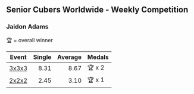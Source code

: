 ## Senior Cubers Worldwide - Weekly Competition
### Jaidon Adams

🏆 = overall winner

| Event | Single | Average | Medals |
| -- | --: | --: | :-- |
| [3x3x3](jaidon_adams/333.md) | 8.31 | 8.67 | 🏆 x 2 |
| [2x2x2](jaidon_adams/222.md) | 2.45 | 3.10 | 🏆 x 1 |

<!-- Global site tag (gtag.js) - Google Analytics -->
<script async src="https://www.googletagmanager.com/gtag/js?id=UA-86348435-3"></script>
<script>window.dataLayer = window.dataLayer || []; function gtag() {dataLayer.push(arguments);} gtag('js', new Date()); gtag('config', 'UA-86348435-3');</script>
